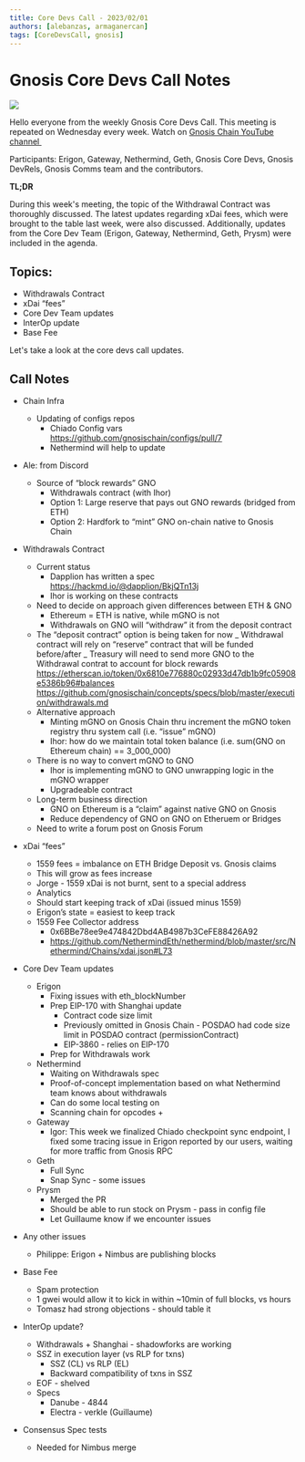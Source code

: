 ```yaml
---
title: Core Devs Call - 2023/02/01
authors: [alebanzas, armaganercan]
tags: [CoreDevsCall, gnosis]
---
```


# Gnosis Core Devs Call Notes

![](https://i.imgur.com/VY5RkbN.png)

Hello everyone from the weekly Gnosis Core Devs Call. This meeting is repeated on Wednesday every week. Watch on [Gnosis Chain YouTube channel ‍](https://youtu.be/NxPWQLd8H7g)

Participants: Erigon, Gateway, Nethermind, Geth, Gnosis Core Devs, Gnosis DevRels, Gnosis Comms team and the contributors.

**TL;DR**

During this week's meeting, the topic of the Withdrawal Contract was thoroughly discussed. The latest updates regarding xDai fees, which were brought to the table last week, were also discussed. Additionally, updates from the Core Dev Team (Erigon, Gateway, Nethermind, Geth, Prysm) were included in the agenda.

## Topics:​

- Withdrawals Contract
- xDai “fees”
- Core Dev Team updates
- InterOp update
- Base Fee

Let's take a look at the core devs call updates.

## Call Notes

- Chain Infra
  - Updating of configs repos
    - Chiado Config vars https://github.com/gnosischain/configs/pull/7
    - Nethermind will help to update
- Ale: from Discord

  - Source of “block rewards” GNO
    - Withdrawals contract (with Ihor)
    - Option 1: Large reserve that pays out GNO rewards (bridged from ETH)
    - Option 2: Hardfork to “mint” GNO on-chain native to Gnosis Chain

- Withdrawals Contract
  - Current status
    - Dapplion has written a spec https://hackmd.io/@dapplion/BkjQTn13j
    - Ihor is working on these contracts
  - Need to decide on approach given differences between ETH & GNO
    - Ethereum = ETH is native, while mGNO is not
    - Withdrawals on GNO will “withdraw” it from the deposit contract
  - The “deposit contract” option is being taken for now
    _ Withdrawal contract will rely on “reserve” contract that will be funded before/after
    _ Treasury will need to send more GNO to the Withdrawal contrat to account for block rewards
    https://etherscan.io/token/0x6810e776880c02933d47db1b9fc05908e5386b96#balances
    https://github.com/gnosischain/concepts/specs/blob/master/execution/withdrawals.md
  - Alternative approach
    - Minting mGNO on Gnosis Chain thru increment the mGNO token registry thru system call (i.e. “issue” mGNO)
    - Ihor: how do we maintain total token balance (i.e. sum(GNO on Ethereum chain) == 3_000_000)
  - There is no way to convert mGNO to GNO
    - Ihor is implementing mGNO to GNO unwrapping logic in the mGNO wrapper
    - Upgradeable contract
  - Long-term business direction
    - GNO on Ethereum is a “claim” against native GNO on Gnosis
    - Reduce dependency of GNO on GNO on Etheruem or Bridges
  - Need to write a forum post on Gnosis Forum
- xDai “fees”
  - 1559 fees = imbalance on ETH Bridge Deposit vs. Gnosis claims
  - This will grow as fees increase
  - Jorge - 1559 xDai is not burnt, sent to a special address
  - Analytics
  - Should start keeping track of xDai (issued minus 1559)
  - Erigon’s state = easiest to keep track
  - 1559 Fee Collector address
    - 0x6BBe78ee9e474842Dbd4AB4987b3CeFE88426A92
    - https://github.com/NethermindEth/nethermind/blob/master/src/Nethermind/Chains/xdai.json#L73
- Core Dev Team updates
  - Erigon
    - Fixing issues with eth_blockNumber
    - Prep EIP-170 with Shanghai update
      - Contract code size limit
      - Previously omitted in Gnosis Chain - POSDAO had code size limit in POSDAO contract (permissionContract)
      - EIP-3860 - relies on EIP-170
    - Prep for Withdrawals work
  - Nethermind
    - Waiting on Withdrawals spec
    - Proof-of-concept implementation based on what Nethermind team knows about withdrawals
    - Can do some local testing on
    - Scanning chain for opcodes +
  - Gateway
    - Igor: This week we finalized Chiado checkpoint sync endpoint, I fixed some tracing issue in Erigon reported by our users, waiting for more traffic from Gnosis RPC
  - Geth
    - Full Sync
    - Snap Sync - some issues
  - Prysm
    - Merged the PR
    - Should be able to run stock on Prysm - pass in config file
    - Let Guillaume know if we encounter issues
- Any other issues
  - Philippe: Erigon + Nimbus are publishing blocks
- Base Fee
  - Spam protection
  - 1 gwei would allow it to kick in within ~10min of full blocks, vs hours
  - Tomasz had strong objections - should table it
- InterOp update?
  - Withdrawals + Shanghai - shadowforks are working
  - SSZ in execution layer (vs RLP for txns)
    - SSZ (CL) vs RLP (EL)
    - Backward compatibility of txns in SSZ
  - EOF - shelved
  - Specs
    - Danube - 4844
    - Electra - verkle (Guillaume)
- Consensus Spec tests
  - Needed for Nimbus merge
